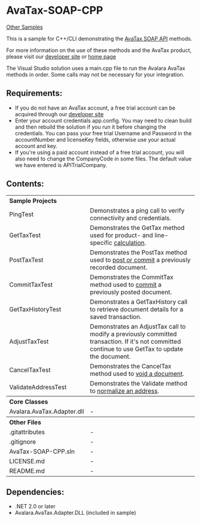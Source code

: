 AvaTax-SOAP-CPP
=====================
[Other Samples](http://developer.avalara.com/api-docs/api-sample-code)

This is a sample for C++/CLI demonstrating the [AvaTax SOAP API](http://developer.avalara.com/api-docs/soap) methods.

For more information on the use of these methods and the AvaTax product, please visit our [developer site](http://developer.avalara.com/) or [home page](http://www.avalara.com/)
 
The Visual Studio solution uses a main.cpp file to run the Avalara AvaTax methods in order. Some calls may not be necessary for your integration.
 
Requirements:
----------
- If you do not have an AvaTax account, a free trial account can be acquired through our [developer site](http://developer.avalara.com/getting-started)
- Enter your account credentials app.config. You may need to clean build and then rebuild the solution if you run it before changing the credentials. You can pass your free trial Username and Password in the accountNumber and licenseKey fields, otherwise use your actual account and key.
- If you're using a paid account instead of a free trial account, you will also need to change the CompanyCode in some files. The default value we have entered is APITrialCompany.
  
Contents:
----------
 
<table>
<th colspan="2" align=left>Sample Projects</th>
<tr><td>PingTest</td><td>Demonstrates a ping call to verify connectivity and credentials.</td></tr>
<tr><td>GetTaxTest</td><td>Demonstrates the GetTax method used for product- and line- specific <a href="http://developer.avalara.com/api-docs/api-reference/gettax">calculation</a>.</td></tr>
<tr><td>PostTaxTest</td><td>Demonstrates the PostTax method used to <a href="http://developer.avalara.com/api-docs/api-reference/posttax-and-committax">post or commit</a> a previously recorded document.</td></tr>
<tr><td>CommitTaxTest</td><td>Demonstrates the CommitTax method used to <a href="http://developer.avalara.com/api-docs/api-reference/posttax-and-committax">commit</a> a previously posted document.</td></tr>
<tr><td>GetTaxHistoryTest</td><td>Demonstrates a GetTaxHistory call to retrieve document details for a saved transaction.</td></tr>
<tr><td>AdjustTaxTest</td><td>Demonstrates an AdjustTax call to modify a previously committed transaction. If it's not committed continue to use GetTax to update the document.</td></tr>
<tr><td>CancelTaxTest</td><td>Demonstrates the CancelTax method used to <a href="http://developer.avalara.com/api-docs/api-reference/canceltax">void a document</a>.</td></tr>
<tr><td>ValidateAddressTest</td><td>Demonstrates the Validate method to <a href="http://developer.avalara.com/api-docs/api-reference/address-validation">normalize an address</a>.</td></tr>
<th colspan="2" align=left>Core Classes</th>
<tr><td>Avalara.AvaTax.Adapter.dll</td><td>-</td></tr>
<th colspan="2" align=left>Other Files</th>
<tr><td>.gitattributes</td><td>-</td></tr>
<tr><td>.gitignore</td><td>-</td></tr>
<tr><td>AvaTax-SOAP-CPP.sln</td><td>-</td></tr>
<tr><td>LICENSE.md</td><td>-</td></tr>
<tr><td>README.md</td><td>-</td></tr>
</table>

Dependencies:
-----------
- .NET 2.0 or later
- Avalara.AvaTax.Adapter.DLL (included in sample)




